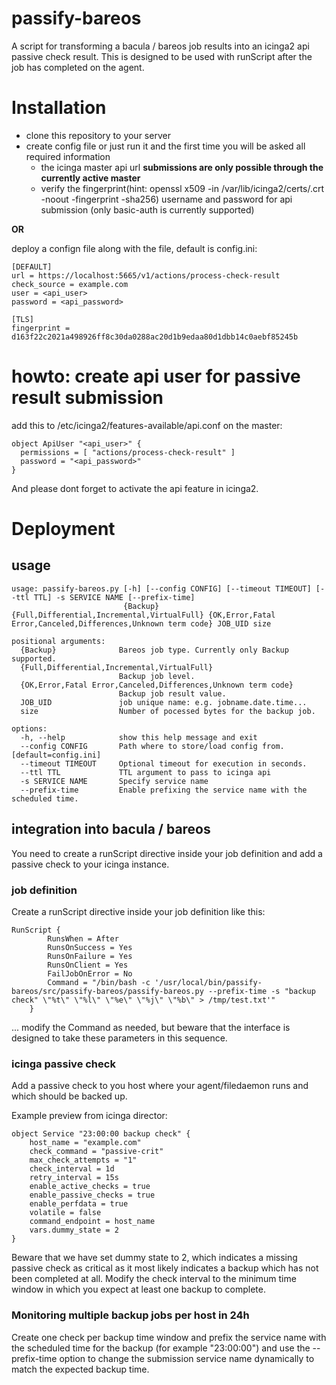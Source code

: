 # passify-bareos

A script for transforming a bacula / bareos job results into an icinga2 api passive check result. This is designed to be used with runScript after the job has completed on the agent.

# Installation

* clone this repository to your server
* create config file or just run it and the first time you will be asked all required information
  * the icinga master api url **submissions are only possible through the currently active master**
  * verify the fingerprint(hint: openssl x509 -in /var/lib/icinga2/certs/<hostname>.crt -noout -fingerprint -sha256)
username and password for api submission (only basic-auth is currently supported)

**OR**

deploy a confign file along with the file, default is config.ini:

```
[DEFAULT]
url = https://localhost:5665/v1/actions/process-check-result
check_source = example.com
user = <api_user>
password = <api_password>

[TLS]
fingerprint = d163f22c2021a498926ff8c30da0288ac20d1b9edaa80d1dbb14c0aebf85245b
```

# howto: create api user for passive result submission

add this to /etc/icinga2/features-available/api.conf on the master:

```
object ApiUser "<api_user>" {
  permissions = [ "actions/process-check-result" ]
  password = "<api_password>"
}
```

And please dont forget to activate the api feature in icinga2.

# Deployment

## usage

```
usage: passify-bareos.py [-h] [--config CONFIG] [--timeout TIMEOUT] [--ttl TTL] -s SERVICE NAME [--prefix-time]
                         {Backup} {Full,Differential,Incremental,VirtualFull} {OK,Error,Fatal Error,Canceled,Differences,Unknown term code} JOB_UID size

positional arguments:
  {Backup}              Bareos job type. Currently only Backup supported.
  {Full,Differential,Incremental,VirtualFull}
                        Backup job level.
  {OK,Error,Fatal Error,Canceled,Differences,Unknown term code}
                        Backup job result value.
  JOB_UID               job unique name: e.g. jobname.date.time...
  size                  Number of pocessed bytes for the backup job.

options:
  -h, --help            show this help message and exit
  --config CONFIG       Path where to store/load config from. [default=config.ini]
  --timeout TIMEOUT     Optional timeout for execution in seconds.
  --ttl TTL             TTL argument to pass to icinga api
  -s SERVICE NAME       Specify service name
  --prefix-time         Enable prefixing the service name with the scheduled time.
```

## integration into bacula / bareos

You need to create a runScript directive inside your job definition and add a passive check to your icinga instance. 

### job definition

Create a runScript directive inside your job definition like this:

```
RunScript {
        RunsWhen = After
        RunsOnSuccess = Yes
        RunsOnFailure = Yes
        RunsOnClient = Yes
        FailJobOnError = No
        Command = "/bin/bash -c '/usr/local/bin/passify-bareos/src/passify-bareos/passify-bareos.py --prefix-time -s "backup check" \"%t\" \"%l\" \"%e\" \"%j\" \"%b\" > /tmp/test.txt'"
    }
```

... modify the Command as needed, but beware that the interface is designed to take these parameters in this sequence.

### icinga passive check

Add a passive check to you host where your agent/filedaemon runs and which should be backed up.

Example preview from icinga director:

```
object Service "23:00:00 backup check" {
    host_name = "example.com"
    check_command = "passive-crit"
    max_check_attempts = "1"
    check_interval = 1d
    retry_interval = 15s
    enable_active_checks = true
    enable_passive_checks = true
    enable_perfdata = true
    volatile = false
    command_endpoint = host_name
    vars.dummy_state = 2
}

```

Beware that we have set dummy state to 2, which indicates a missing passive check as critical as it most likely indicates a backup which has not been completed at all.
Modify the check interval to the minimum time window in which you expect at least one backup to complete.

### Monitoring multiple backup jobs per host in 24h

Create one check per backup time window and prefix the service name with the scheduled time for the backup (for example "23:00:00") and use the --prefix-time option to change the submission service name dynamically to match the expected backup time.

